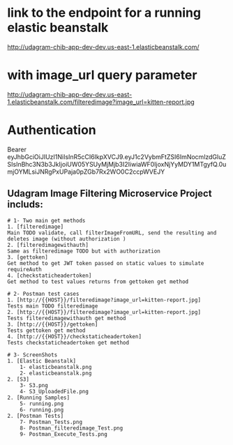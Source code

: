 # link to the endpoint for a running elastic beanstalk
http://udagram-chib-app-dev-dev.us-east-1.elasticbeanstalk.com/

# with image_url query parameter
http://udagram-chib-app-dev-dev.us-east-1.elasticbeanstalk.com/filteredimage?image_url=kitten-report.jpg

# Authentication
Bearer eyJhbGciOiJIUzI1NiIsInR5cCI6IkpXVCJ9.eyJ1c2VybmFtZSI6ImNocmlzdGluZSIsInBhc3N3b3JkIjoiUW05YSUyMjMjb3I2IiwiaWF0IjoxNjYyMDY1MTgyfQ.0umjOYMLsiJNRgPxUPaja0pZGb7Rx2WO0C2ccpWVEJY

## Udagram Image Filtering Microservice Project includs:
	
	# 1- Two main get methods
	1. [filteredimage]
	Main TODO validate, call filterImageFromURL, send the resulting and deletes image (without authorization )
	2. [filteredimagewithauth]
	Same as filteredimage TODO but with authorization 
	3. [gettoken]
	Get method to get JWT token passed on static values to simulate requireAuth
	4. [checkstaticheadertoken]
	Get method to test values returns from gettoken get method
	
	# 2- Postman test cases 
	1. [http://{{HOST}}/filteredimage?image_url=kitten-report.jpg]
	Tests main TODO filteredimage
	2. [http://{{HOST}}/filteredimage?image_url=kitten-report.jpg]
	Tests filteredimagewithauth get method
	3. [http://{{HOST}}/gettoken]
	Tests gettoken get method
	4. [http://{{HOST}}/checkstaticheadertoken]
	Tests checkstaticheadertoken get method

	# 3- ScreenShots
	1. [Elastic Beanstalk]
		1- elasticbeanstalk.png
		2- elasticbeanstalk.png
	2. [S3]
		3- S3.png
		4- S3_UploadedFile.png
	2. [Running Samples]
		5- running.png
		6- running.png
	2. [Postman Tests]
		7- Postman_Tests.png
		8- Postman_filteredimage_Test.png
		9- Postman_Execute_Tests.png